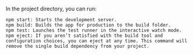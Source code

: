 In the project directory, you can run:

    npm start: Starts the development server.
    npm build: Builds the app for production to the build folder.
    npm test: Launches the test runner in the interactive watch mode.
    npm eject: If you aren’t satisfied with the build tool and configuration choices, you can eject at any time. This command will remove the single build dependency from your project.
